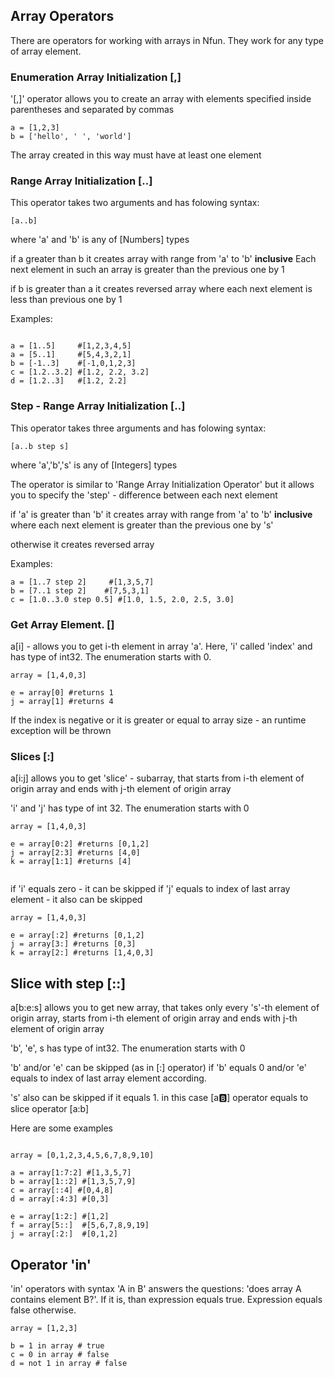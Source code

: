 
## Array Operators
There are operators for working with arrays in Nfun. They work for any type of array element.

### Enumeration Array Initialization  [,]

'[,]'  operator allows you to create an array with elements specified inside parentheses and separated by commas 

```
a = [1,2,3]
b = ['hello', ' ', 'world']
```
The array created in this way must have at least one element

### Range Array Initialization  [..]

This operator takes two arguments and has folowing syntax:
```
[a..b] 
```
where 'a' and 'b' is any of [Numbers] types

if a greater than b it creates array with range from 'a' to 'b' **inclusive** 
Each next element in such an array is greater than the previous one by 1

if b is greater than a it creates reversed array where each next element is less than previous one by 1

Examples:
```

a = [1..5]     #[1,2,3,4,5]
a = [5..1]     #[5,4,3,2,1]
b = [-1..3]    #[-1,0,1,2,3]
c = [1.2..3.2] #[1.2, 2.2, 3.2]
d = [1.2..3]   #[1.2, 2.2] 
```

### Step - Range Array Initialization  [..]

This operator takes three arguments and has folowing syntax:
```
[a..b step s] 
```
where 'a','b','s' is any of [Integers] types

The operator is similar to 'Range Array Initialization Operator' but it allows you to specify the 'step' - difference between each next element

if 'a' is greater than 'b' it creates array with range from 'a' to 'b' **inclusive** where each next element is greater than the previous one by 's'

otherwise it creates reversed array 

Examples:
```
a = [1..7 step 2]     #[1,3,5,7]
b = [7..1 step 2]    #[7,5,3,1]
c = [1.0..3.0 step 0.5] #[1.0, 1.5, 2.0, 2.5, 3.0]
```


### Get Array Element. []  

a[i] - allows you to get i-th element in array 'a'. 
Here, 'i' called 'index' and has type of int32. The enumeration starts with 0.

```
array = [1,4,0,3]

e = array[0] #returns 1
j = array[1] #returns 4

``` 

If the index is negative or it is greater or equal to array size - an runtime exception will be thrown 

### Slices  [:]   

a[i:j] allows you to get 'slice' - subarray, that starts from i-th element of origin array and ends with j-th element of origin array

'i' and 'j' has type of int 32. The enumeration starts with 0

```
array = [1,4,0,3]

e = array[0:2] #returns [0,1,2]
j = array[2:3] #returns [4,0]
k = array[1:1] #returns [4]


``` 

if 'i' equals zero - it can be skipped
if 'j' equals to index of last array element - it also can be skipped

```
array = [1,4,0,3]

e = array[:2] #returns [0,1,2]
j = array[3:] #returns [0,3]
k = array[2:] #returns [1,4,0,3]

``` 
## Slice with step [::] 

a[b:e:s] allows you to get new array, that takes only every 's'-th element of origin array, starts from i-th element of origin array and ends with j-th element of origin array

'b', 'e', s has type of int32. The enumeration starts with 0

'b' and/or 'e' can be skipped (as in [:] operator) if 'b' equals 0 and/or 'e' equals to index of last array element according.

's' also can be skipped if it equals 1. in this case [a:b:] operator equals to slice operator [a:b]


Here are some examples
```

array = [0,1,2,3,4,5,6,7,8,9,10]

a = array[1:7:2] #[1,3,5,7]
b = array[1::2] #[1,3,5,7,9]
c = array[::4] #[0,4,8]
d = array[:4:3] #[0,3]

e = array[1:2:] #[1,2]
f = array[5::]  #[5,6,7,8,9,19]
j = array[:2:]  #[0,1,2]
``` 


## Operator 'in'

'in' operators with syntax 'A in B' answers the questions: 'does array A contains element B?'. 
If it is, than expression equals true. Expression equals false otherwise.


```
array = [1,2,3]

b = 1 in array # true
c = 0 in array # false
d = not 1 in array # false

```

